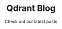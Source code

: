 ---
title: Qdrant Blog
subtitle: Check out our latest posts
aliases: # There is no need to add aliases for future new tags and categories!
  - /tags
  - /tags/case-study
  - /tags/dailymotion
  - /tags/recommender-system
  - /tags/binary-quantization
  - /tags/embeddings
  - /tags/openai
  - /tags/gsoc24
  - /tags/open-source
  - /tags/summer-of-code
  - /tags/vector-database
  - /tags/artificial-intelligence
  - /tags/machine-learning
  - /tags/vector-search
  - /tags/case_study
  - /tags/dust
  - /tags/announcement
  - /tags/funding
  - /tags/series-a
  - /tags/azure
  - /tags/cloud
  - /tags/data-science
  - /tags/information-retrieval
  - /tags/benchmarks
  - /tags/performance
  - /tags/qdrant
  - /tags/blog
  - /tags/large-language-models
  - /tags/podcast
  - /tags/retrieval-augmented-generation
  - /tags/search
  - /tags/vector-search-engine
  - /tags/vector-image-search
  - /tags/vector-space-talks
  - /tags/retriever-ranker-architecture
  - /tags/semantic-search
  - /tags/llm
  - /tags/entity-matching-solution
  - /tags/real-time-processing
  - /tags/vector-space-talk
  - /tags/fastembed
  - /tags/quantized-emdedding-models
  - /tags/llm-recommendation-system
  - /tags/integrations
  - /tags/unstructured
  - /tags/integration
  - /tags/n8n
  - /tags/news
  - /tags/webinar
  - /tags/cohere
  - /tags/embedding-model
  - /tags/database
  - /tags/vector-search-database
  - /tags/neural-networks
  - /tags/similarity-search
  - /tags/embedding
  - /tags/corporate-news
  - /tags/nvidia
  - /tags/docarray
  - /tags/jina-integration
  - /categories
  - /categories/news
  - /categories/vector-search
  - /categories/webinar
  - /categories/vector-space-talk
---